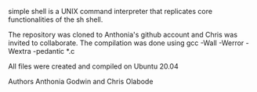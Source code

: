 simple shell is a UNIX command interpreter that replicates core functionalities of the sh shell.

The repository was cloned to Anthonia's github account and Chris was invited to collaborate. The compilation was done using gcc -Wall -Werror -Wextra -pedantic *.c

All files were created and compiled on Ubuntu 20.04

Authors Anthonia Godwin and Chris Olabode
